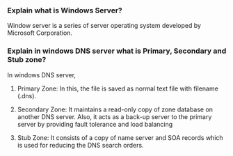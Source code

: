 
### Explain what is Windows Server?

Window server is a series of server operating system developed by Microsoft Corporation.

### Explain in windows DNS server what is Primary, Secondary and Stub zone?

In windows DNS server,

1. Primary Zone: In this, the file is saved as normal text file with filename (.dns).
    
2. Secondary Zone: It maintains a read-only copy of zone database on another DNS server.  Also, it acts as a back-up server to the primary server by providing fault tolerance and load balancing
    
3. Stub Zone: It consists of a copy of name server and SOA records which is used for reducing the DNS search orders.

###

###

###


###

###

###

###


###

###

###

###


###

###

###

###

